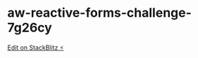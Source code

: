 # aw-reactive-forms-challenge-7g26cy

[Edit on StackBlitz ⚡️](https://stackblitz.com/edit/aw-reactive-forms-challenge-7g26cy)
